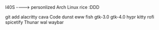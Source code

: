 I40S ----> personlized Arch Linux rice :DDD

git add alacritty cava Code dunst eww fish gtk-3.0 gtk-4.0 hypr kitty rofi spicetify Thunar wal waybar
